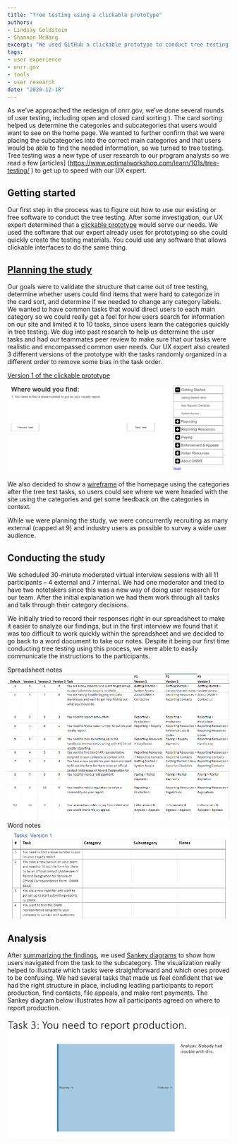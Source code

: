 ```yaml
---
title: "Tree testing using a clickable prototype"
authors:
- Lindsay Goldstein
- Shannon McHarg
excerpt: "We used GitHub a clickable prototype to conduct tree testing and thought we should share what we learned."
tags:
- user experience
- onrr.gov
- tools
- user research
date: "2020-12-18"
---
```


As we’ve approached the redesign of onrr.gov, we’ve done several rounds of user testing, including open and closed card sorting ). The card sorting helped us determine the categories and subcategories that users would want to see on the home page. We wanted to further confirm that we were placing the subcategories into the correct main categories and that users would be able to find the needed information, so we turned to tree testing. Tree testing was a new type of user research to our program analysts so we read a few [articles] (https://www.optimalworkshop.com/learn/101s/tree-testing/ ) to get up to speed with our UX expert.

## Getting started
Our first step in the process was to figure out how to use our existing or free software to conduct the tree testing. After some investigation, our UX expert determined that a [clickable prototype](https://wkvlqa.axshare.com/) would serve our needs. We used the software that our expert already uses for prototyping so she could quickly create the testing materials. You could use any software that allows clickable interfaces to do the same thing.

## [Planning the study](https://github.com/ONRR/research/blob/master/onnr-dot-gov-research/06_tree_test/plan.md)
Our goals were to validate the structure that came out of tree testing, determine whether users could find items that were hard to categorize in the card sort, and determine if we needed to change any category labels. We wanted to have common tasks that would direct users to each main category so we could really get a feel for how users search for information on our site and limited it to 10 tasks, since users learn the categories quickly in tree testing. We dug into past research to help us determine the user tasks and had our teammates peer review to make sure that our tasks were realistic and encompassed common user needs. Our UX expert also created 3 different versions of the prototype with the tasks randomly organized in a different order to remove some bias in the task order.

[Version 1 of the clickable prototype](https://wkvlqa.axshare.com/version_1.html)

![Clickable prototype, version 1 with numbered task on the left top side and the main categories on the right side ](./tree-test-version-1.png)

We also decided to show a [wireframe](https://wkvlqa.axshare.com/#g=1&p=homepage) of the homepage using the categories after the tree test tasks, so users could see where we were headed with the site using the categories and get some feedback on the categories in context.

While we were planning the study, we were concurrently recruiting as many external (capped at 9) and industry users as possible to survey a wide user audience.

## Conducting the study
We scheduled 30-minute moderated virtual interview sessions with all 11 participants – 4 external and 7 internal. We had one moderator and tried to have two notetakers since this was a new way of doing user research for our team. After the initial explanation we had them work through all tasks and talk through their category decisions.

We initially tried to record their responses right in our spreadsheet to make it easier to analyze our findings, but in the first interview we found that it was too difficult to work quickly within the spreadsheet and we decided to go back to a word document to take our notes. Despite it being our first time conducting tree testing using this process, we were able to easily communicate the instructions to the participants.

Spreadsheet notes
![User interview notes in a spreadsheet](./spreadsheet-notes.png)
Word notes
![User interview notes in a word document](./word-notes.png)

## Analysis
After [summarizing the findings](https://github.com/ONRR/research/blob/master/onnr-dot-gov-research/06_tree_test/Tree%20Test%20Findings.pptx), we used [Sankey diagrams]( http://sankeymatic.com/build/) to show how users navigated from the task to the subcategory. The visualization really helped to illustrate which tasks were straightforward and which ones proved to be confusing. We had several tasks that made us feel confident that we had the right structure in place, including leading participants to report production, find contacts, file appeals, and make rent payments. The Sankey diagram below illustrates how all participants agreed on where to report production.

![Sankey diagram of user task 3](./task-3.png)
